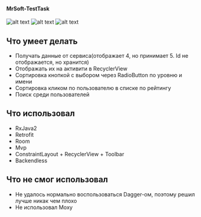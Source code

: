 #### MrSoft-TestTask

![alt text](https://sun9-7.userapi.com/c855336/v855336864/c785b/lqnzZoT4KMA.jpg "Главное меню") ![alt text](https://pp.userapi.com/c855336/v855336864/c7862/kVHMLUXBwFA.jpg "Поиск 1") ![alt text](https://sun9-35.userapi.com/c855336/v855336864/c7869/_6fwqSqOeoA.jpg "Поиск 2")


## Что умеет делать
* Получать данные от сервиса(отображает 4, но принимает 5. Id не отображается, но хранится)
* Отображать их на активити в RecyclerView
* Сортировка кнопкой с выбором через RadioButton по уровню и имени
* Сортировка кликом по пользователю в списке по рейтингу
* Поиск среди пользователей

## Что использовал
* RxJava2
* Retrofit
* Room
* Mvp
* ConstraintLayout + RecyclerView + Toolbar
* Backendless

## Что не смог использовал
* Не удалось нормально воспользоваться Dagger-ом, поэтому решил лучше никак чем плохо
* Не использовал Moxy
